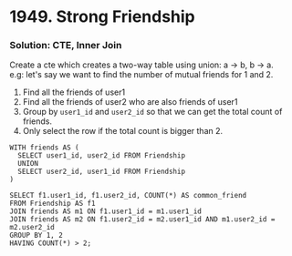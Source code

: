 # 1949. Strong Friendship

### Solution: CTE, Inner Join

Create a cte which creates a two-way table using union: a -> b, b -> a.  
e.g: let's say we want to find the number of mutual friends for 1 and 2.  
1. Find all the friends of user1
2. Find all the friends of user2 who are also friends of user1
3. Group by `user1_id` and `user2_id` so that we can get the total count of friends.
4. Only select the row if the total count is bigger than 2.

```
WITH friends AS (
  SELECT user1_id, user2_id FROM Friendship
  UNION 
  SELECT user2_id, user1_id FROM Friendship
)

SELECT f1.user1_id, f1.user2_id, COUNT(*) AS common_friend
FROM Friendship AS f1
JOIN friends AS m1 ON f1.user1_id = m1.user1_id
JOIN friends AS m2 ON f1.user2_id = m2.user1_id AND m1.user2_id = m2.user2_id
GROUP BY 1, 2
HAVING COUNT(*) > 2;
```